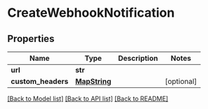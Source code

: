 # CreateWebhookNotification

## Properties
Name | Type | Description | Notes
------------ | ------------- | ------------- | -------------
**url** | **str** |  | 
**custom_headers** | [**MapString**](MapString.md) |  | [optional] 

[[Back to Model list]](../README.md#documentation-for-models) [[Back to API list]](../README.md#documentation-for-api-endpoints) [[Back to README]](../README.md)

